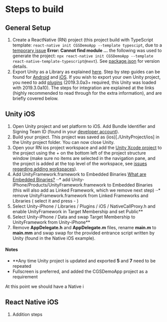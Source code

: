 # Steps to build

## General Setup

1. Create a ReactNative (RN) project (this project build with TypeScript template: `react-native init CGSDemoApp --template typescipt`, due to a [temporary issue](https://github.com/react-native-community/cli/issues/595) **Error: Cannot find module ...** the following was used to generate the project: `npx react-native init CGSDemoApp --template react-native-template-typescript@next`). See [package.json](./CGSDemoApp/package.json) for version details.
2. Export Unity as a Library as explained [here](https://forum.unity.com/threads/using-unity-as-a-library-in-native-ios-android-apps.685195/). Step by step guides can be found for [Android](https://forum.unity.com/threads/integration-unity-as-a-library-in-native-android-app.685240/) and [iOS](https://forum.unity.com/threads/integration-unity-as-a-library-in-native-ios-app.685219). If you wish to export your own Unity project, you need to add [plugins](./UnityProject/Assets/Plugins) (2019.3.0a3+ required, this Unity was loaded with 2019.3.0a10). The steps for integration are explained at the links (highly recommended to read through for the extra information), and are briefly covered below.

## Unity iOS

1. Open Unity project and set platform to iOS. Add Bundle Identifier and Signing Team ID (found in your [developer account](https://developer.apple.com/)).
2. Build your project. This project was saved as (ios)[./UnityProject/ios] in the Unity project folder. You can now close Unity.
3. Open your RN ios project workspace and add the [Unity Xcode project](./UnityProject/ios/Unity-iPhone.xcodeproj) to the project using the + on the bottom left of the project structure window (make sure no items are selected in the navigation pane, and the project is added at the top level of the workspace, see [issues regarding adding workspaces](https://stackoverflow.com/questions/11021514/xcode-4-x-adding-new-project-to-a-workspace)).
4. Add UnityFramework.framework to Embedded Binaries [What are Embedded Binaries?](https://stackoverflow.com/questions/30173529/what-are-embedded-binaries-in-xcode)
⋅⋅* add Unity-iPhone/Products/UnityFramework.framework to Embedded Binaries (this will also add as Linked Framework, which we remove next step)
⋅⋅* remove UnityFramework.framework from Linked Frameworks and Libraries ( select it and press - ) 
5. Select Unity-iPhone / Libraries / Plugins / iOS / NativeCallProxy.h and enable UnityFramework in Target Membership and set Public**
6. Select Unity-iPhone / Data and swap Target Membership to UnityFramework from Unity-iPhone**
7. Remove **AppDelegate.h** and **AppDelegate.m** files, rename **main.m** to **main.mm** and swap swap for the provided entrance script written by Unity (found in the Native iOS example).

#### Notes
- \*\*Any time Unity project is updated and exported **5** and **7** need to be repeated
- Fullscreen is preferred, and added the CGSDemoApp project as a requirement

At this point we should have a Native i

## React Native iOS

1. Addition steps
